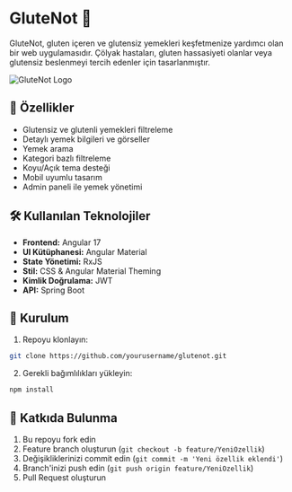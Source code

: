 # GluteNot 🥖

GluteNot, gluten içeren ve glutensiz yemekleri keşfetmenize yardımcı olan bir web uygulamasıdır. Çölyak hastaları, gluten hassasiyeti olanlar veya glutensiz beslenmeyi tercih edenler için tasarlanmıştır.

![GluteNot Logo](./src/assets/images/gluteNot.png)

## 🌟 Özellikler

- Glutensiz ve glutenli yemekleri filtreleme
- Detaylı yemek bilgileri ve görseller
- Yemek arama
- Kategori bazlı filtreleme
- Koyu/Açık tema desteği
- Mobil uyumlu tasarım
- Admin paneli ile yemek yönetimi

## 🛠️ Kullanılan Teknolojiler

- **Frontend:** Angular 17
- **UI Kütüphanesi:** Angular Material
- **State Yönetimi:** RxJS
- **Stil:** CSS & Angular Material Theming
- **Kimlik Doğrulama:** JWT
- **API:** Spring Boot

## 🚀 Kurulum

1. Repoyu klonlayın:

```bash
git clone https://github.com/yourusername/glutenot.git
```

2. Gerekli bağımlılıkları yükleyin:

```bash
npm install
```

## 👥 Katkıda Bulunma

1. Bu repoyu fork edin
2. Feature branch oluşturun (`git checkout -b feature/YeniOzellik`)
3. Değişikliklerinizi commit edin (`git commit -m 'Yeni özellik eklendi'`)
4. Branch'inizi push edin (`git push origin feature/YeniOzellik`)
5. Pull Request oluşturun
